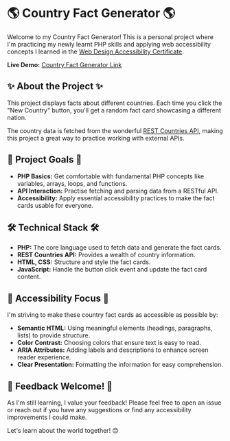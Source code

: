 # 🌎 Country Fact Generator 🌎

Welcome to my Country Fact Generator! This is a personal project where I'm practicing my newly learnt PHP skills and applying web accessibility concepts I learned in the [Web Design Accessibility Certificate](https://www.udemy.com/certificate/UC-a794dfd1-6f13-49de-894d-57155c2d0041/).

**Live Demo:** [Country Fact Generator Link](https://country-facts.zeabur.app/)

## ✨ About the Project ✨

This project displays facts about different countries. Each time you click the "New Country" button, you'll get a random fact card showcasing a different nation.

The country data is fetched from the wonderful [REST Countries API](https://restcountries.com/), making this project a great way to practice working with external APIs.

## 🎯 Project Goals 🎯

* **PHP Basics:**  Get comfortable with fundamental PHP concepts like variables, arrays, loops, and functions.
* **API Interaction:** Practise fetching and parsing data from a RESTful API.
* **Accessibility:** Apply essential accessibility practices to make the fact cards usable for everyone.

## 🛠️ Technical Stack 🛠️

* **PHP:** The core language used to fetch data and generate the fact cards.
* **REST Countries API:** Provides a wealth of country information.
* **HTML, CSS:** Structure and style the fact cards.
* **JavaScript:**  Handle the button click event and update the fact card content.

## 🧠 Accessibility Focus 🧠

I'm striving to make these country fact cards as accessible as possible by:

* **Semantic HTML:** Using meaningful elements (headings, paragraphs, lists) to provide structure.
* **Color Contrast:** Choosing colors that ensure text is easy to read.
* **ARIA Attributes:**  Adding labels and descriptions to enhance screen reader experience.
* **Clear Presentation:** Formatting the information for easy comprehension. 

## 🤗 Feedback Welcome! 🤗

As I'm still learning, I value your feedback! Please feel free to open an issue or reach out if you have any suggestions or find any accessibility improvements I could make.

Let's learn about the world together! 😊
